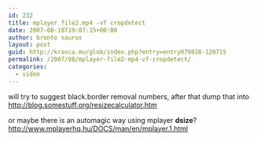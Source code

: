 ```yaml
---
id: 232
title: mplayer file2.mp4 -vf cropdetect
date: 2007-08-18T19:07:15+00:00
author: bronto saurus
layout: post
guid: http://kravca.mu/glob/index.php?entry=entry070818-120715
permalink: /2007/08/mplayer-file2-mp4-vf-cropdetect/
categories:
  - video
---
```

will try to suggest black.border removal numbers, after that dump that into <a href="http://blog.somestuff.org/resizecalculator.htm" target="_blank" >http://blog.somestuff.org/resizecalculator.htm</a>

or maybe there is an automagic way using mplayer **dsize**?  
<a href="http://www.mplayerhq.hu/DOCS/man/en/mplayer.1.html" target="_blank" >http://www.mplayerhq.hu/DOCS/man/en/mplayer.1.html</a>